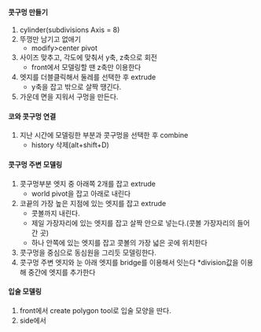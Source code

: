 #### 콧구멍 만들기
1. cylinder(subdivisions Axis = 8)
1. 뚜껑만 남기고 없애기
    * modify>center pivot
1. 사이즈 맞추고, 각도에 맞춰서 y축, z축으로 회전
    * front에서 모델링할 땐 z축만 이용한다
1. 엣지를 더블클릭해서 둘레를 선택한 후 extrude
    * y축을 잡고 밖으로 살짝 땡긴다.
1. 가운데 면을 지워서 구멍을 만든다.

#### 코와 콧구멍 연결
1. 지난 시간에 모델링한 부분과 콧구멍을 선택한 후 combine
   * history 삭제(alt+shift+D)
    
#### 콧구멍 주변 모델링
1. 콧구멍부분 엣지 중 아래쪽 2개를 잡고 extrude
    * world pivot을 잡고 아래로 내린다
1. 코끝의 가장 높은 지점에 있는 엣지를 잡고 extrude
    * 콧볼까지 내린다.
    * 제일 가장자리에 있는 엣지를 잡고 살짝 안으로 넣는다.(콧볼 가장자리의 들어간 곳)
    * 하나 안쪽에 있는 엣지를 잡고 콧볼의 가장 넓은 곳에 위치한다
1. 콧구멍을 중심으로 동심원을 그리듯 모델링한다.
1. 콧구멍 주변 엣지와 눈 아래 엣지를 bridge를 이용해서 잇는다
    *division값을 이용해 중간에 엣지를 추가한다
    
#### 입술 모델링
1. front에서 create polygon tool로 입술 모양을 딴다.
2. side에서 
